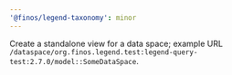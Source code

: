 ```yaml
---
'@finos/legend-taxonomy': minor
---
```


Create a standalone view for a data space; example URL `/dataspace/org.finos.legend.test:legend-query-test:2.7.0/model::SomeDataSpace`.
